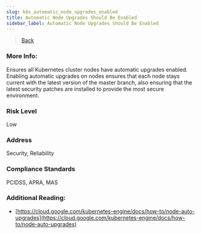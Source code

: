 ```yaml
---
slug: k8s_automatic_node_upgrades_enabled
title: Automatic Node Upgrades Should Be Enabled
sidebar_label: Automatic Node Upgrades Should Be Enabled
---
```

> [Back](../../gcpkubemonitoring)

### More Info:
Ensures all Kubernetes cluster nodes have automatic upgrades enabled. Enabling automatic upgrades on nodes ensures that each node stays current with the latest version of the master branch, also ensuring that the latest security patches are installed to provide the most secure environment.

### Risk Level
Low

### Address
Security, Reliability

### Compliance Standards
PCIDSS, APRA, MAS

### Additional Reading:
- [https://cloud.google.com/kubernetes-engine/docs/how-to/node-auto-upgrades](https://cloud.google.com/kubernetes-engine/docs/how-to/node-auto-upgrades) 
